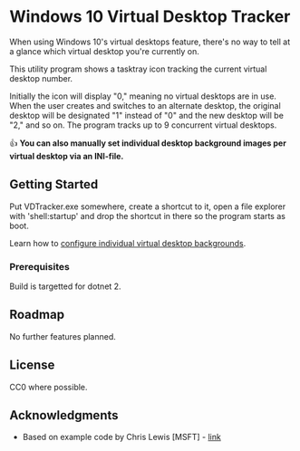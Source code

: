 # Windows 10 Virtual Desktop Tracker

When using Windows 10's virtual desktops feature, there's no way to tell at a glance which virtual desktop you're currently on.

This utility program shows a tasktray icon tracking the current virtual desktop number.

Initially the icon will display "0," meaning no virtual desktops are in use.  When the user creates and switches to an alternate desktop, the original desktop will be designated "1" instead of "0" and the new desktop will be "2," and so on.  The program tracks up to 9 concurrent virtual desktops.

:thumbsup: **You can also manually set individual desktop background images per virtual desktop via an INI-file.**

## Getting Started

Put VDTracker.exe somewhere, create a shortcut to it, open a file explorer with 'shell:startup' and drop the shortcut in there so the program starts as boot.

Learn how to [configure individual virtual desktop backgrounds](https://github.com/belzecue/VDTracker/wiki/INI-file).

### Prerequisites

Build is targetted for dotnet 2.

## Roadmap

No further features planned.

## License

CC0 where possible.

## Acknowledgments

* Based on example code by Chris Lewis [MSFT] - [link](https://blogs.msdn.microsoft.com/winsdk/2015/09/10/virtual-desktop-switching-in-windows-10/)

